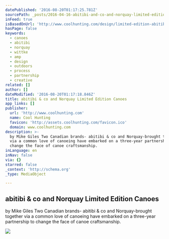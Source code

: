 ```yaml
---
datePublished: '2016-08-20T01:17:25.781Z'
sourcePath: _posts/2016-04-16-abitibi-and-co-and-norquay-limited-edition-canoes.md
inFeed: true
isBasedOnUrl: 'http://www.coolhunting.com/design/limited-edition-abitibi-co-canoes'
hasPage: false
keywords:
  - canoes
  - abitibi
  - norquay
  - wittke
  - amp
  - design
  - outdoors
  - process
  - partnership
  - creative
related: []
author: []
dateModified: '2016-08-20T01:17:18.846Z'
title: abitibi & co and Norquay Limited Edition Canoes
app_links: []
publisher:
  url: 'http://www.coolhunting.com'
  name: Cool Hunting
  favicon: 'http://assets.coolhunting.com/favicon.ico'
  domain: www.coolhunting.com
description: >-
  by Mike Giles Two Canadian brands- abitibi & co and Norquay-brought together
  via a common love of canoeing have embarked on a three-year partnership to
  change the face of canoe craftsmanship.
inLanguage: en
inNav: false
via: {}
starred: false
_context: 'http://schema.org'
_type: MediaObject

---
```

<article style=""><h1>abitibi &amp; co and Norquay Limited Edition Canoes</h1><p>by Mike Giles Two Canadian brands- abitibi &amp; co and Norquay-brought together via a common love of canoeing have embarked on a three-year partnership to change the face of canoe craftsmanship.</p><img src="http://assets.coolhunting.com/coolhunting/2015/08/17/large_Norquay_abitibi_Canoes_02.jpg" /></article>